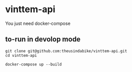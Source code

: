 # vinttem-api
You just need docker-compose

## to-run in devolop mode
```console
git clone git@github.com:theusindabike/vinttem-api.git
cd vinttem-api

docker-compose up --build
```


